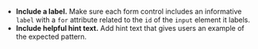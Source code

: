 - **Include a label.** Make sure each form control includes an informative `label` with a `for` attribute related to the `id` of the `input` element it labels.
- **Include helpful hint text.** Add hint text that gives users an example of the expected pattern.
